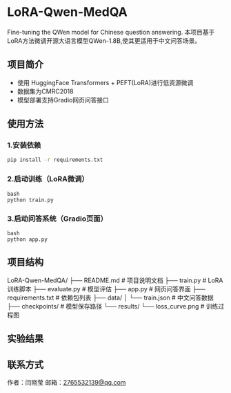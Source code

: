 # LoRA-Qwen-MedQA
Fine-tuning the QWen model for Chinese question answering.
本项目基于LoRA方法微调开源大语言模型QWen-1.8B,使其更适用于中文问答场景。

## 项目简介
- 使用 HuggingFace Transformers + PEFT(LoRA)进行低资源微调
- 数据集为CMRC2018
- 模型部署支持Gradio网页问答接口

## 使用方法
### 1.安装依赖
```bash
pip install -r requirements.txt
```
### 2.启动训练（LoRA微调）
```
bash
python train.py
```
### 3.启动问答系统（Gradio页面）
```
bash
python app.py
```
## 项目结构
LoRA-Qwen-MedQA/
├── README.md             # 项目说明文档
├── train.py              # LoRA 训练脚本
├── evaluate.py           # 模型评估
├── app.py                # 网页问答界面
├── requirements.txt      # 依赖包列表
├── data/
│   └── train.json        # 中文问答数据
├── checkpoints/          # 模型保存路径
└── results/
    └── loss_curve.png    # 训练过程图

## 实验结果


## 联系方式
作者：闫晓莹
邮箱：2765532139@qq.com
  
